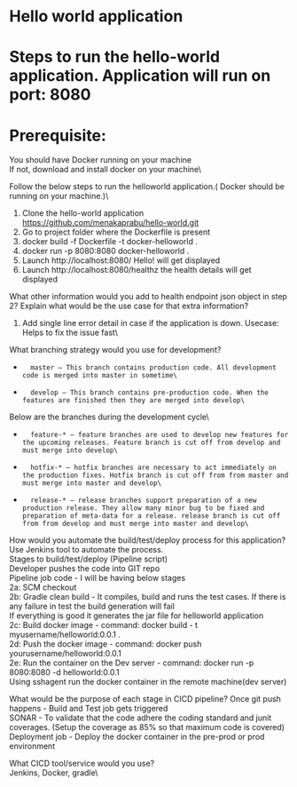 # Hello world application

# Steps to run the hello-world application. Application will run on port: 8080
# Prerequisite:
You should have Docker running on your machine\
If not, download and install docker on your machine\

Follow the below steps to run the helloworld application.( Docker should be running on your machine.)\
1. Clone the hello-world application\
https://github.com/menakaprabu/hello-world.git
2. Go to project folder where the Dockerfile is present
3. docker build -f Dockerfile -t docker-helloworld . 
4. docker run -p 8080:8080 docker-helloworld . 
5. Launch http://localhost:8080/ Hello! will get displayed
6. Launch http://localhost:8080/healthz the health details will get displayed

What other information would you add to health endpoint json object in step 2? Explain what would be the use case for that extra information?
1. Add single line error detail in case if the application is down. Usecase: Helps to fix the issue fast\

What branching strategy would you use for development?
* 		master — This branch contains production code. All development code is merged into master in sometime\
* 		develop — This branch contains pre-production code. When the features are finished then they are merged into develop\

Below are the branches during the development cycle\
* 		feature-* — feature branches are used to develop new features for the upcoming releases. Feature branch is cut off from develop and must merge into develop\
* 		hotfix-* — hotfix branches are necessary to act immediately on the production fixes. Hotfix branch is cut off from from master and must merge into master and develop\
* 		release-* — release branches support preparation of a new production release. They allow many minor bug to be fixed and preparation of meta-data for a release. release branch is cut off from from develop and must merge into master and develop\

How would you automate the build/test/deploy process for this application?\
Use Jenkins tool to automate the process.\
Stages to build/test/deploy (Pipeline script)\
Developer pushes the code into GIT repo\
Pipeline job code - I will be having below stages\
2a: SCM checkout\
2b: Gradle clean build - It compiles, build and runs the test cases. If there is any failure in test the build generation will fail\
If everything is good it generates the jar file for helloworld application\
2c:  Build docker image - command: docker build - t myusername/helloworld:0.0.1 . \
2d: Push the docker image - command: docker push yourusername/helloworld:0.0.1\
2e: Run the container on the Dev server - command: docker run -p 8080:8080 -d helloworld:0.0.1\
Using sshagent run the docker container in the remote machine(dev server) 

What would be the purpose of each stage in CICD pipeline?
Once git push happens  - Build and Test job gets triggered\
SONAR - To validate that the code adhere the coding standard and junit coverages. (Setup the coverage as 85% so that maximum code is covered)
Deployment job - Deploy the docker container in the pre-prod or prod environment

What CICD tool/service would you use?\
Jenkins, Docker, gradle\


